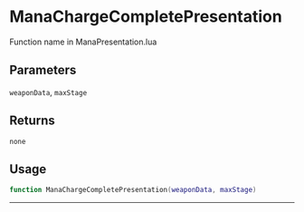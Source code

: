 # ManaChargeCompletePresentation
Function name in ManaPresentation.lua
## Parameters
`weaponData`, `maxStage`
## Returns
`none`
## Usage
```lua
function ManaChargeCompletePresentation(weaponData, maxStage)
```
---
